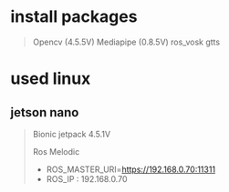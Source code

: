 # install packages
> Opencv (4.5.5V)
> Mediapipe (0.8.5V)
> ros_vosk
> gtts


# used linux
## jetson nano
> Bionic jetpack 4.5.1V
> 
> Ros Melodic
> - ROS_MASTER_URI=https://192.168.0.70:11311
> - ROS_IP : 192.168.0.70
